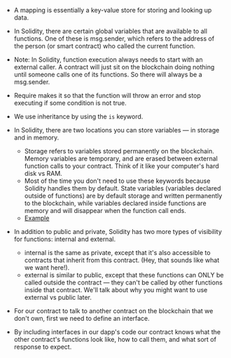 - A mapping is essentially a key-value store for storing and looking up data.
- In Solidity, there are certain global variables that are available to all functions. One of these is msg.sender, which refers to the address of the person (or smart contract) who called the current function.
- Note: In Solidity, function execution always needs to start with an external caller. A contract will just sit on the blockchain doing nothing until someone calls one of its functions. So there will always be a msg.sender.
- Require makes it so that the function will throw an error and stop executing if some condition is not true.
- We use inheritance by using the ```is``` keyword.
- In Solidity, there are two locations you can store variables — in storage and in memory.

    - Storage refers to variables stored permanently on the blockchain. Memory variables are temporary, and are erased between external function calls to your contract. Think of it like your computer's hard disk vs RAM.
    - Most of the time you don't need to use these keywords because Solidity handles them by default. State variables (variables declared outside of functions) are by default storage and written permanently to the blockchain, while variables declared inside functions are memory and will disappear when the function call ends.
    - [Example](https://cryptozombies.io/en/lesson/2/chapter/7)
- In addition to public and private, Solidity has two more types of visibility for functions: internal and external. 
    - internal is the same as private, except that it's also accessible to contracts that inherit from this contract. (Hey, that sounds like what we want here!).
    - external is similar to public, except that these functions can ONLY be called outside the contract — they can't be called by other functions inside that contract. We'll talk about why you might want to use external vs public later.
- For our contract to talk to another contract on the blockchain that we don't own, first we need to define an interface.
- By including interfaces in our dapp's code our contract knows what the other contract's functions look like, how to call them, and what sort of response to expect.